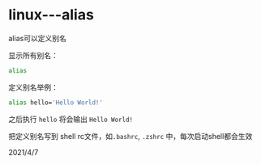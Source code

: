 # linux---alias

alias可以定义别名  

显示所有别名：  
```bash
alias
```

定义别名举例：  
```bash
alias hello='Hello World!'
```
之后执行 `hello` 将会输出 `Hello World!`  

把定义别名写到 shell rc文件，如`.bashrc`, `.zshrc` 中，每次启动shell都会生效  


2021/4/7  
